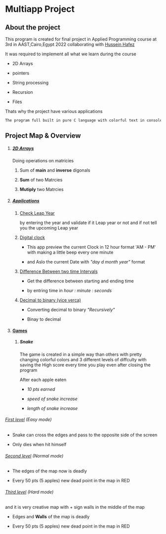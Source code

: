 # Multiapp Project

## About the project

This program is created for final project in Applied Programming course at 3rd in AAST,Cairo,Egypt 2022 collaborating with [Hussein Hafez](https://github.com/husseinhafez1)

It was required to implement all what we learn during the course

- 2D Arrays

- pointers

- String processing

- Recursion

- Files

Thats why the project have various applications

```bash
The program full built in pure C language with colorful text in console
```

## Project Map & Overview

1. ##### <u>2D Arrays</u>
   
   Doing operations on matricies
   
   1. Sum of **main** and **inverse** digonals
   
   2. **Sum** of two Matrcies
   
   3. **Mutiply** two Matrcies

2. ##### <u>Applications</u>
   
   1. <u>Check Leap Year</u>
      
      by entering the year and validate if it Leap year or not and if not tell you the upcoming Leap year
   
   2. <u>Digital clock</u>
      
      - This app preview the current Clock in 12 hour format 'AM - PM' with making a little beep every one minute
      
      - and Aslo the current Date with *"day d month year"* format
   
   3. <u>Difference Between two time Intervals</u>
      
      - Get the difference between starting and ending time
      
      - by entring time in *hour : minute : seconds*
   
   4. <u>Decimal to binary (vice verca)</u>
      
      - Converting decimal to binary *"Recursively"*
      
      - Binay to decimal

3. #### <u>Games</u>
   
   1. ##### Snake
      
      The game is created in a simple way than others with pretty changing colorful colors and 3 different levels of diffculty with saving the High score every time you play even after closing the program
      
      After each apple eaten
      
      - *10 pts earned*
      
      - *speed of snake increase*
      
      - *length of snake increase*

###### <u>First level</u> (Easy mode)

- Snake can cross the edges and pass to the opposite side of the screen

- Only dies when hit himself

###### <u>Second level</u> (Normal mode)

- The edges of the map now is deadly

- Every 50 pts (5 apples) new dead point in the map in RED

###### <u>Third level</u> (Hard mode)

and it is very creative map with + sign walls in the middle of the map

- Edges and **Walls** of the map is deadly

- Every 50 pts (5 apples) new dead point in the map in RED
